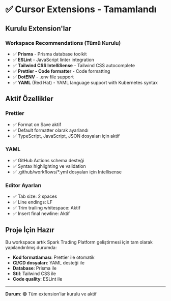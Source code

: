 # ✅ Cursor Extensions - Tamamlandı

## Kurulu Extension'lar

### Workspace Recommendations (Tümü Kurulu)

- ✅ **Prisma** - Prisma database toolkit
- ✅ **ESLint** - JavaScript linter integration
- ✅ **Tailwind CSS IntelliSense** - Tailwind CSS autocomplete
- ✅ **Prettier - Code formatter** - Code formatting
- ✅ **DotENV** - .env file support
- ✅ **YAML** (Red Hat) - YAML language support with Kubernetes syntax

## Aktif Özellikler

### Prettier

- ✅ Format on Save aktif
- ✅ Default formatter olarak ayarlandı
- ✅ TypeScript, JavaScript, JSON dosyaları için aktif

### YAML

- ✅ GitHub Actions schema desteği
- ✅ Syntax highlighting ve validation
- ✅ .github/workflows/\*.yml dosyaları için Intellisense

### Editor Ayarları

- ✅ Tab size: 2 spaces
- ✅ Line endings: LF
- ✅ Trim trailing whitespace: Aktif
- ✅ Insert final newline: Aktif

## Proje İçin Hazır

Bu workspace artık Spark Trading Platform geliştirmesi için tam olarak yapılandırılmış durumda:

- **Kod formatlaması**: Prettier ile otomatik
- **CI/CD dosyaları**: YAML desteği ile
- **Database**: Prisma ile
- **Stil**: Tailwind CSS ile
- **Code quality**: ESLint ile

---

**Durum**: 🟢 Tüm extension'lar kurulu ve aktif

